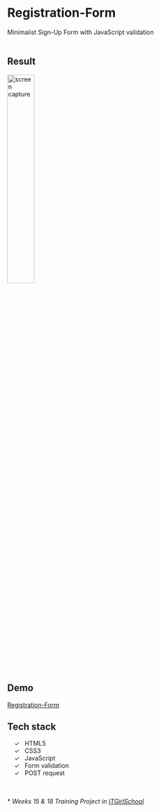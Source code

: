 # Registration-Form

Minimalist Sign-Up Form with JavaScript validation
<br><br>

## Result
<img width="35%" alt="screen capture" src="../main/assets/img/captureweb.jpeg">

## Demo
[Registration-Form]

## Tech stack

&nbsp;&nbsp;&nbsp;&nbsp;&check;&nbsp;&nbsp; HTML5<br>
&nbsp;&nbsp;&nbsp;&nbsp;&check;&nbsp;&nbsp; CSS3<br>
&nbsp;&nbsp;&nbsp;&nbsp;&check;&nbsp;&nbsp; JavaScript<br>
&nbsp;&nbsp;&nbsp;&nbsp;&check;&nbsp;&nbsp; Form validation<br>
&nbsp;&nbsp;&nbsp;&nbsp;&check;&nbsp;&nbsp; POST request<br> 




<br><br> 
\* _Weeks 15 & 18 Training Project in [ITGirlSchool]_ 
  

   [ITGirlSchool]: <https://itgirlschool.com/en>
   [Registration-Form]: <https://alenagm.github.io/Registration-Form/>
